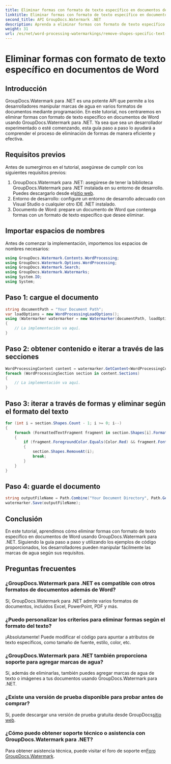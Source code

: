```yaml
---
title: Eliminar formas con formato de texto específico en documentos de Word
linktitle: Eliminar formas con formato de texto específico en documentos de Word
second_title: API GroupDocs.Watermark .NET
description: Aprenda a eliminar formas con formato de texto específico en documentos de Word usando GroupDocs.Watermark para .NET. Siga nuestra guía para la manipulación eficiente de marcas de agua.
weight: 31
url: /es/net/word-processing-watermarkings/remove-shapes-specific-text-formatting-word-docs/
---
```


# Eliminar formas con formato de texto específico en documentos de Word

## Introducción
GroupDocs.Watermark para .NET es una potente API que permite a los desarrolladores manipular marcas de agua en varios formatos de documentos mediante programación. En este tutorial, nos centraremos en eliminar formas con formato de texto específico en documentos de Word usando GroupDocs.Watermark para .NET. Ya sea que sea un desarrollador experimentado o esté comenzando, esta guía paso a paso lo ayudará a comprender el proceso de eliminación de formas de manera eficiente y efectiva.
## Requisitos previos
Antes de sumergirnos en el tutorial, asegúrese de cumplir con los siguientes requisitos previos:
1.  GroupDocs.Watermark para .NET: asegúrese de tener la biblioteca GroupDocs.Watermark para .NET instalada en su entorno de desarrollo. Puedes descargarlo desde el[sitio web](https://releases.groupdocs.com/Watermark/net/).
2. Entorno de desarrollo: configure un entorno de desarrollo adecuado con Visual Studio o cualquier otro IDE .NET instalado.
3. Documento de Word: prepare un documento de Word que contenga formas con un formato de texto específico que desee eliminar.

## Importar espacios de nombres
Antes de comenzar la implementación, importemos los espacios de nombres necesarios:
```csharp
using GroupDocs.Watermark.Contents.WordProcessing;
using GroupDocs.Watermark.Options.WordProcessing;
using GroupDocs.Watermark.Search;
using GroupDocs.Watermark.Watermarks;
using System.IO;
using System;
```
## Paso 1: cargue el documento
```csharp
string documentPath = "Your Document Path";
var loadOptions = new WordProcessingLoadOptions();
using (Watermarker watermarker = new Watermarker(documentPath, loadOptions))
{
    // La implementación va aquí.
}
```
## Paso 2: obtener contenido e iterar a través de las secciones
```csharp
WordProcessingContent content = watermarker.GetContent<WordProcessingContent>();
foreach (WordProcessingSection section in content.Sections)
{
    // La implementación va aquí.
}
```
## Paso 3: iterar a través de formas y eliminar según el formato del texto
```csharp
for (int i = section.Shapes.Count - 1; i >= 0; i--)
{
    foreach (FormattedTextFragment fragment in section.Shapes[i].FormattedTextFragments)
    {
        if (fragment.ForegroundColor.Equals(Color.Red) && fragment.Font.FamilyName == "Arial")
        {
            section.Shapes.RemoveAt(i);
            break;
        }
    }
}
```
## Paso 4: guarde el documento
```csharp
string outputFileName = Path.Combine("Your Document Directory", Path.GetFileName(documentPath));
watermarker.Save(outputFileName);
```

## Conclusión
En este tutorial, aprendimos cómo eliminar formas con formato de texto específico en documentos de Word usando GroupDocs.Watermark para .NET. Siguiendo la guía paso a paso y utilizando los ejemplos de código proporcionados, los desarrolladores pueden manipular fácilmente las marcas de agua según sus requisitos.
## Preguntas frecuentes
### ¿GroupDocs.Watermark para .NET es compatible con otros formatos de documentos además de Word?
Sí, GroupDocs.Watermark para .NET admite varios formatos de documentos, incluidos Excel, PowerPoint, PDF y más.
### ¿Puedo personalizar los criterios para eliminar formas según el formato del texto?
¡Absolutamente! Puede modificar el código para apuntar a atributos de texto específicos, como tamaño de fuente, estilo, color, etc.
### ¿GroupDocs.Watermark para .NET también proporciona soporte para agregar marcas de agua?
Sí, además de eliminarlas, también puedes agregar marcas de agua de texto o imágenes a tus documentos usando GroupDocs.Watermark para .NET.
### ¿Existe una versión de prueba disponible para probar antes de comprar?
 Sí, puede descargar una versión de prueba gratuita desde GroupDocs[sitio web](https://releases.groupdocs.com/).
### ¿Cómo puedo obtener soporte técnico o asistencia con GroupDocs.Watermark para .NET?
 Para obtener asistencia técnica, puede visitar el foro de soporte en[Foro GroupDocs.Watermark](https://forum.groupdocs.com/c/watermark/19).